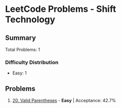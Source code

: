 # LeetCode Problems - Shift Technology

## Summary
Total Problems: 1

### Difficulty Distribution

- Easy: 1

## Problems

1. [20. Valid Parentheses](https://leetcode.com/problems/valid-parentheses/) - **Easy** | Acceptance: 42.7%